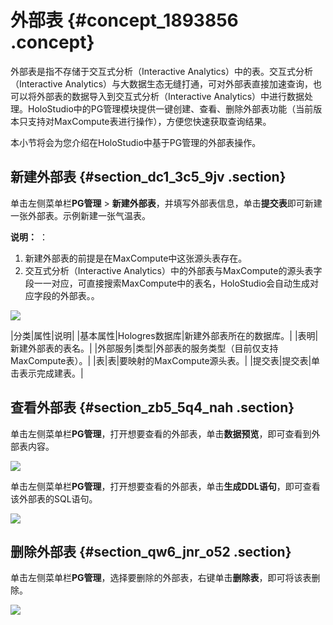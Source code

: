 # 外部表 {#concept_1893856 .concept}

外部表是指不存储于交互式分析（Interactive Analytics）中的表。交互式分析（Interactive Analytics）与大数据生态无缝打通，可对外部表直接加速查询，也可以将外部表的数据导入到交互式分析（Interactive Analytics）中进行数据处理。HoloStudio中的PG管理模块提供一键创建、查看、删除外部表功能（当前版本只支持对MaxCompute表进行操作），方便您快速获取查询结果。

本小节将会为您介绍在HoloStudio中基于PG管理的外部表操作。

## 新建外部表 {#section_dc1_3c5_9jv .section}

单击左侧菜单栏**PG管理** \> **新建外部表**，并填写外部表信息，单击**提交表**即可新建一张外部表。示例新建一张气温表。

**说明：** ：

1.  新建外部表的前提是在MaxCompute中这张源头表存在。
2.  交互式分析（Interactive Analytics）中的外部表与MaxCompute的源头表字段一一对应，可直接搜索MaxCompute中的表名，HoloStudio会自动生成对应字段的外部表。。

![](http://static-aliyun-doc.oss-cn-hangzhou.aliyuncs.com/assets/img/1501234/156820539358775_zh-CN.png)

|分类|属性|说明|
|基本属性|Hologres数据库|新建外部表所在的数据库。|
|表明|新建外部表的表名。|
|外部服务|类型|外部表的服务类型（目前仅支持MaxCompute表）。|
|表|表|要映射的MaxCompute源头表。|
|提交表|提交表|单击表示完成建表。|

## 查看外部表 {#section_zb5_5q4_nah .section}

单击左侧菜单栏**PG管理**，打开想要查看的外部表，单击**数据预览**，即可查看到外部表内容。

![](http://static-aliyun-doc.oss-cn-hangzhou.aliyuncs.com/assets/img/1501234/156820539358776_zh-CN.png)

单击左侧菜单栏**PG管理**，打开想要查看的外部表，单击**生成DDL语句**，即可查看该外部表的SQL语句。

![](http://static-aliyun-doc.oss-cn-hangzhou.aliyuncs.com/assets/img/1501234/156820539458777_zh-CN.png)

## 删除外部表 {#section_qw6_jnr_o52 .section}

单击左侧菜单栏**PG管理**，选择要删除的外部表，右键单击**删除表**，即可将该表删除。

![](http://static-aliyun-doc.oss-cn-hangzhou.aliyuncs.com/assets/img/1501234/156820539458778_zh-CN.png)

